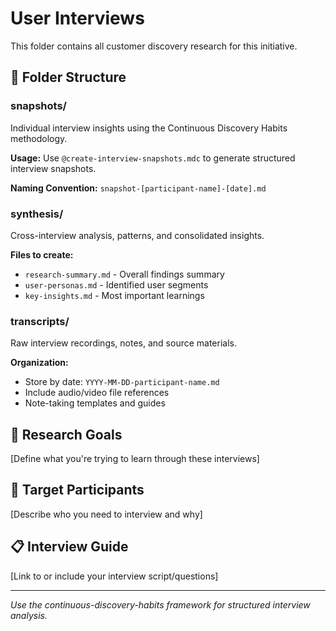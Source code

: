 # User Interviews

This folder contains all customer discovery research for this initiative.

## 📁 Folder Structure

### snapshots/
Individual interview insights using the Continuous Discovery Habits methodology.

**Usage:** Use `@create-interview-snapshots.mdc` to generate structured interview snapshots.

**Naming Convention:** `snapshot-[participant-name]-[date].md`

### synthesis/
Cross-interview analysis, patterns, and consolidated insights.

**Files to create:**
- `research-summary.md` - Overall findings summary
- `user-personas.md` - Identified user segments
- `key-insights.md` - Most important learnings

### transcripts/
Raw interview recordings, notes, and source materials.

**Organization:**
- Store by date: `YYYY-MM-DD-participant-name.md`
- Include audio/video file references
- Note-taking templates and guides

## 🎯 Research Goals
[Define what you're trying to learn through these interviews]

## 👥 Target Participants
[Describe who you need to interview and why]

## 📋 Interview Guide
[Link to or include your interview script/questions]

---
*Use the continuous-discovery-habits framework for structured interview analysis.*

